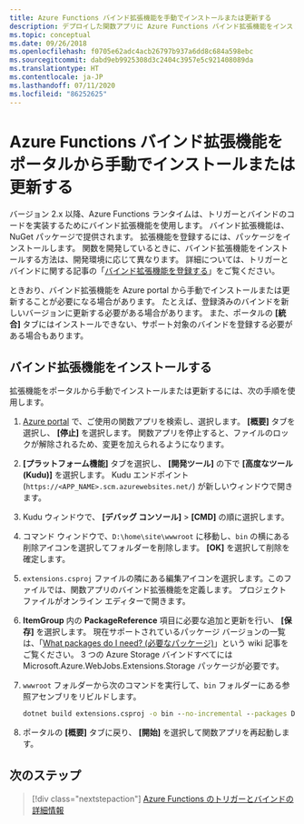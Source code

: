```yaml
---
title: Azure Functions バインド拡張機能を手動でインストールまたは更新する
description: デプロイした関数アプリに Azure Functions バインド拡張機能をインストールまたは更新する方法について説明します。
ms.topic: conceptual
ms.date: 09/26/2018
ms.openlocfilehash: f0705e62adc4acb26797b937a6dd8c684a598ebc
ms.sourcegitcommit: dabd9eb9925308d3c2404c3957e5c921408089da
ms.translationtype: HT
ms.contentlocale: ja-JP
ms.lasthandoff: 07/11/2020
ms.locfileid: "86252625"
---
```

# <a name="manually-install-or-update-azure-functions-binding-extensions-from-the-portal"></a>Azure Functions バインド拡張機能をポータルから手動でインストールまたは更新する

バージョン 2.x 以降、Azure Functions ランタイムは、トリガーとバインドのコードを実装するためにバインド拡張機能を使用します。 バインド拡張機能は、NuGet パッケージで提供されます。 拡張機能を登録するには、パッケージをインストールします。 関数を開発しているときに、バインド拡張機能をインストールする方法は、開発環境に応じて異なります。 詳細については、トリガーとバインドに関する記事の「[バインド拡張機能を登録する](./functions-bindings-register.md)」をご覧ください。

ときおり、バインド拡張機能を Azure portal から手動でインストールまたは更新することが必要になる場合があります。 たとえば、登録済みのバインドを新しいバージョンに更新する必要がある場合があります。 また、ポータルの **[統合]** タブにはインストールできない、サポート対象のバインドを登録する必要がある場合もあります。

## <a name="install-a-binding-extension"></a>バインド拡張機能をインストールする

拡張機能をポータルから手動でインストールまたは更新するには、次の手順を使用します。

1. [Azure portal](https://portal.azure.com) で、ご使用の関数アプリを検索し、選択します。 **[概要]** タブを選択し、 **[停止]** を選択します。  関数アプリを停止すると、ファイルのロックが解除されるため、変更を加えられるようになります。

1. **[プラットフォーム機能]** タブを選択し、 **[開発ツール]** の下で **[高度なツール (Kudu)]** を選択します。 Kudu エンドポイント (`https://<APP_NAME>.scm.azurewebsites.net/`) が新しいウィンドウで開きます。

1. Kudu ウィンドウで、 **[デバッグ コンソール]**  >  **[CMD]** の順に選択します。  

1. コマンド ウィンドウで、`D:\home\site\wwwroot` に移動し、`bin` の横にある削除アイコンを選択してフォルダーを削除します。 **[OK]** を選択して削除を確定します。

1. `extensions.csproj` ファイルの隣にある編集アイコンを選択します。このファイルでは、関数アプリのバインド拡張機能を定義します。 プロジェクト ファイルがオンライン エディターで開きます。

1. **ItemGroup** 内の **PackageReference** 項目に必要な追加と更新を行い、 **[保存]** を選択します。 現在サポートされているパッケージ バージョンの一覧は、「[What packages do I need? (必要なパッケージ)](https://github.com/Azure/azure-functions-host/wiki/Updating-your-function-app-extensions#what-nuget-packages-do-i-need)」という wiki 記事をご覧ください。 3 つの Azure Storage バインドすべてには Microsoft.Azure.WebJobs.Extensions.Storage パッケージが必要です。

1. `wwwroot` フォルダーから次のコマンドを実行して、`bin` フォルダーにある参照アセンブリをリビルドします。

    ```cmd
    dotnet build extensions.csproj -o bin --no-incremental --packages D:\home\.nuget
    ```

1. ポータルの **[概要]** タブに戻り、 **[開始]** を選択して関数アプリを再起動します。

## <a name="next-steps"></a>次のステップ

> [!div class="nextstepaction"]
> [Azure Functions のトリガーとバインドの詳細情報](functions-triggers-bindings.md)
